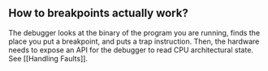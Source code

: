 ## How to breakpoints actually work?

The debugger looks at the binary of the program you are running, finds the place you put a breakpoint, and puts a trap instruction. Then, the hardware needs to expose an API for the debugger to read CPU architectural state. See [[Handling Faults]].